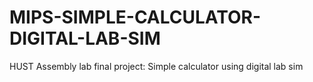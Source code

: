 # MIPS-SIMPLE-CALCULATOR-DIGITAL-LAB-SIM
HUST Assembly lab final project: Simple calculator using digital lab sim
